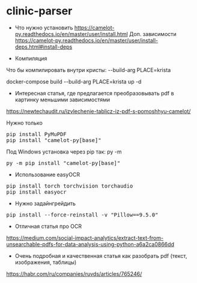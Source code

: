 # clinic-parser

* Что нужно установить
https://camelot-py.readthedocs.io/en/master/user/install.html
Доп. зависимости
https://camelot-py.readthedocs.io/en/master/user/install-deps.html#install-deps

* Компиляция

Что бы компилировать внутри кристы:
--build-arg PLACE=krista

docker-compose build --build-arg PLACE=krista up -d 

* Интересная статья, где предлагается преобразовывать pdf  в картинку меньшими зависимостями

https://newtechaudit.ru/izvlechenie-tablicz-iz-pdf-s-pomoshhyu-camelot/

Нужно только
<pre>
pip install PyMuPDF
pip install "camelot-py[base]"
</pre>

Под Windows установка через pip так: py -m
<pre>
py -m pip install "camelot-py[base]"
</pre>


* Использование easyOCR
<pre>
pip install torch torchvision torchaudio
pip install easyocr
</pre>

* Нужно задайнгрейдить
<pre>
pip install --force-reinstall -v "Pillow==9.5.0"
</pre>

* Отличная статья про OCR

https://medium.com/social-impact-analytics/extract-text-from-unsearchable-pdfs-for-data-analysis-using-python-a6a2ca0866dd

* Очень подробная и качественная статья как разобрать pdf (текст, изображения, таблицы)

https://habr.com/ru/companies/ruvds/articles/765246/